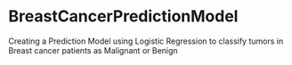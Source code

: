 # BreastCancerPredictionModel
 Creating a Prediction Model using Logistic Regression to classify tumors in Breast cancer patients as Malignant or Benign
